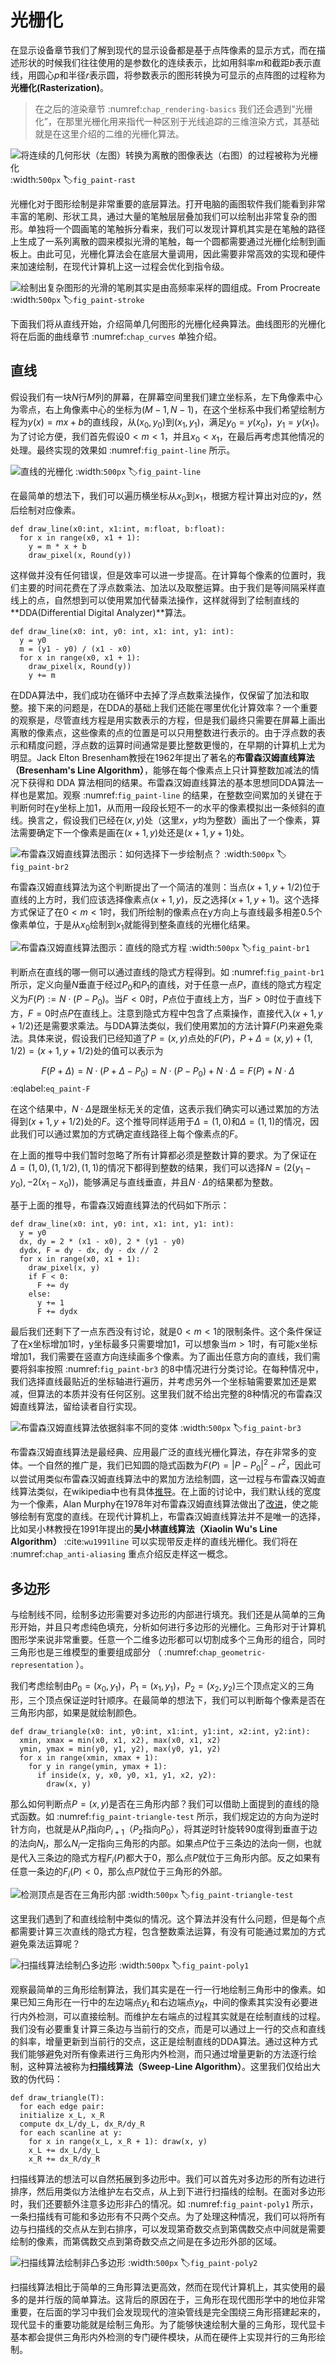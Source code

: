 # 光栅化

在显示设备章节我们了解到现代的显示设备都是基于点阵像素的显示方式，而在描述形状的时候我们往往使用的是参数化的连续表示，比如用斜率$m$和截距$b$表示直线，用圆心$p$和半径$r$表示圆，将参数表示的图形转换为可显示的点阵图的过程称为**光栅化(Rasterization)**。

> 在之后的渲染章节 :numref:`chap_rendering-basics` 我们还会遇到“光栅化”，在那里光栅化用来指代一种区别于光线追踪的三维渲染方式，其基础就是在这里介绍的二维的光栅化算法。


![将连续的几何形状（左图）转换为离散的图像表达（右图）的过程被称为光栅化](../../img/drawing-2d/rast.jpg)
:width:`500px`
:label:`fig_paint-rast`

光栅化对于图形绘制是非常重要的底层算法。打开电脑的画图软件我们能看到非常丰富的笔刷、形状工具，通过大量的笔触层层叠加我们可以绘制出非常复杂的图形。单独将一个圆画笔的笔触拆分看来，我们可以发现计算机其实是在笔触的路径上生成了一系列离散的圆来模拟光滑的笔触，每一个圆都需要通过光栅化绘制到画板上。由此可见，光栅化算法会在底层大量调用，因此需要非常高效的实现和硬件来加速绘制，在现代计算机上这一过程会优化到指令级。

![绘制出复杂图形的光滑的笔刷其实是由高频率采样的圆组成。From Procreate](../../img/drawing-2d/stroke.png)
:width:`500px`
:label:`fig_paint-stroke`

下面我们将从直线开始，介绍简单几何图形的光栅化经典算法。曲线图形的光栅化将在后面的曲线章节 :numref:`chap_curves` 单独介绍。

## 直线

假设我们有一块$N$行$M$列的屏幕，在屏幕空间里我们建立坐标系，左下角像素中心为零点，右上角像素中心的坐标为$(M-1,N-1)$，在这个坐标系中我们希望绘制方程为$y(x)=mx+b$的直线段，从$(x_0, y_0)$到$(x_1, y_1)$，满足$y_0=y(x_0)$，$y_1=y(x_1)$。为了讨论方便，我们首先假设$0<m<1$，并且$x_0 < x_1$，在最后再考虑其他情况的处理。最终实现的效果如 :numref:`fig_paint-line` 所示。

![直线的光栅化](../../img/drawing-2d/line.png)
:width:`500px`
:label:`fig_paint-line`

在最简单的想法下，我们可以遍历横坐标从$x_0$到$x_1$，根据方程计算出对应的$y$，然后绘制对应像素。

```{.python}
def draw_line(x0:int, x1:int, m:float, b:float):
  for x in range(x0, x1 + 1):
    y = m * x + b
    draw_pixel(x, Round(y))
```

这样做并没有任何错误，但是效率可以进一步提高。在计算每个像素的位置时，我们主要的时间花费在了浮点数乘法、加法以及取整运算。由于我们是等间隔采样直线上的点，自然想到可以使用累加代替乘法操作，这样就得到了绘制直线的**DDA(Differential Digital Analyzer)**算法。

```{.python}
def draw_line(x0: int, y0: int, x1: int, y1: int):
  y = y0
  m = (y1 - y0) / (x1 - x0)
  for x in range(x0, x1 + 1):
    draw_pixel(x, Round(y))
    y += m
```

在DDA算法中，我们成功在循环中去掉了浮点数乘法操作，仅保留了加法和取整。接下来的问题是，在DDA的基础上我们还能在哪里优化计算效率？一个重要的观察是，尽管直线方程是用实数表示的方程，但是我们最终只需要在屏幕上画出离散的像素点，这些像素的点的位置是可以只用整数进行表示的。由于浮点数的表示和精度问题，浮点数的运算时间通常是要比整数更慢的，在早期的计算机上尤为明显。Jack Elton Bresenham教授在1962年提出了著名的**布雷森汉姆直线算法（Bresenham's Line Algorithm）**，能够在每个像素点上只计算整数加减法的情况下获得和 DDA
算法相同的结果。布雷森汉姆直线算法的基本思想同DDA算法一样也是累加。观察 :numref:`fig_paint-line` 的结果，在整数空间累加的关键在于判断何时在y坐标上加1，从而用一段段长短不一的水平的像素模拟出一条倾斜的直线。换言之，假设我们已经在$(x,y)$处（这里$x$，$y$均为整数）画出了一个像素，算法需要确定下一个像素是画在$(x+1, y)$处还是$(x+1, y+1)$处。


![布雷森汉姆直线算法图示：如何选择下一步绘制点？](../../img/drawing-2d/br2.png)
:width:`500px`
:label:`fig_paint-br2`

布雷森汉姆直线算法为这个判断提出了一个简洁的准则：当点$(x+1,y+1/2)$位于直线的上方时，我们应该选择像素点$(x+1,y)$，反之选择$(x+1,y+1)$。这个选择方式保证了在$0<m<1$时，我们所绘制的像素点在y方向上与直线最多相差$0.5$个像素单位，于是从$x_0$绘制到$x_1$就能得到整条直线的光栅化结果。

![布雷森汉姆直线算法图示：直线的隐式方程](../../img/drawing-2d/br1.png)
:width:`500px`
:label:`fig_paint-br1`

判断点在直线的哪一侧可以通过直线的隐式方程得到。如 :numref:`fig_paint-br1` 所示，定义向量$N$垂直于经过$P_0$和$P_1$的直线，对于任意一点$P$，直线的隐式方程定义为$F(P):=N\cdot(P-P_0)$。当$F<0$时，$P$点位于直线上方，当$F>0$时位于直线下方，$F=0$时点$P$在直线上。注意到隐式方程中包含了点乘操作，直接代入$(x+1,y+1/2)$还是需要求乘法。与DDA算法类似，我们使用累加的方法计算$F(P)$来避免乘法。具体来说，假设我们已经知道了$P=(x,y)$点处的$F(P)$，$P+\Delta=(x,y)+(1,1/2)=(x+1,y+1/2)$处的值可以表示为

$$F(P+\Delta) = N\cdot(P+\Delta-P_0) = N\cdot(P-P_0) + N\cdot\Delta = F(P) + N\cdot \Delta$$
:eqlabel:`eq_paint-F`

在这个结果中，$N\cdot\Delta$是跟坐标无关的定值，这表示我们确实可以通过累加的方法得到$(x+1,y+1/2)$处的$F$。这个推导同样适用于$\Delta=(1,0)$和$\Delta=(1,1)$的情况，因此我们可以通过累加的方式确定直线路径上每个像素点的$F$。

在上面的推导中我们暂时忽略了所有计算都必须是整数计算的要求。为了保证在$\Delta=(1,0),(1,1/2),(1,1)$的情况下都得到整数的结果，我们可以选择$N=(2(y_1-y_0), -2(x_1-x_0))$，能够满足与直线垂直，并且$N\cdot\Delta$的结果都为整数。

基于上面的推导，布雷森汉姆直线算法的代码如下所示：

```{.python}
def draw_line(x0: int, y0: int, x1: int, y1: int):
  y = y0
  dx, dy = 2 * (x1 - x0), 2 * (y1 - y0)
  dydx, F = dy - dx, dy - dx // 2
  for x in range(x0, x1 + 1):
    draw_pixel(x, y)
    if F < 0: 
      F += dy
    else:
      y += 1
      F += dydx
```

最后我们还剩下了一点东西没有讨论，就是$0<m<1$的限制条件。这个条件保证了在x坐标增加1时，y坐标最多只需要增加1，可以想象当$m>1$时，有可能x坐标增加1，我们需要在竖直方向连续画多个像素。为了画出任意方向的直线，我们需要将斜率按照 :numref:`fig_paint-br3` 的8中情况进行分类讨论。在每种情况中，我们选择直线最贴近的坐标轴进行遍历，并考虑另外一个坐标轴需要累加还是累减，但算法的本质并没有任何区别。这里我们就不给出完整的8种情况的布雷森汉姆直线算法，留给读者自行实现。

![布雷森汉姆直线算法依据斜率不同的变体](../../img/drawing-2d/br3.png)
:width:`500px`
:label:`fig_paint-br3`

布雷森汉姆直线算法是最经典、应用最广泛的直线光栅化算法，存在非常多的变体。一个自然的推广是，我们已知圆的隐式函数为$F(P)=|P-P_0|^2 - r^2$，因此可以尝试用类似布雷森汉姆直线算法中的累加方法绘制圆，这一过程与布雷森汉姆直线算法类似，在wikipedia中也有具体[推导](https://en.wikipedia.org/wiki/Midpoint_circle_algorithm#Algorithm)。在上面的讨论中，我们默认线的宽度为一个像素，Alan Murphy在1978年对布雷森汉姆直线算法做出了[改进](http://www.zoo.co.uk/murphy/thickline/)，使之能够绘制有宽度的直线。在现代计算机上，布雷森汉姆直线算法并不是唯一的选择，比如吴小林教授在1991年提出的**吴小林直线算法（Xiaolin Wu's Line Algorithm）** :cite:`wu1991line` 可以实现带反走样的直线光栅化。我们将在 :numref:`chap_anti-aliasing` 重点介绍反走样这一概念。


## 多边形

与绘制线不同，绘制多边形需要对多边形的内部进行填充。我们还是从简单的三角形开始，并且只考虑纯色填充，分析如何进行多边形的光栅化。三角形对于计算机图形学来说非常重要。任意一个二维多边形都可以切割成多个三角形的组合，同时三角形也是三维模型的重要组成部分 （ :numref:`chap_geometric-representation` ）。

我们考虑绘制由$P_0=(x_0, y_1)$，$P_1=(x_1, y_1)$，$P_2=(x_2, y_2)$三个顶点定义的三角形，三个顶点保证逆时针顺序。在最简单的想法下，我们可以判断每个像素是否在三角形内部，如果是就绘制颜色。

```{.python}
def draw_triangle(x0: int, y0:int, x1:int, y1:int, x2:int, y2:int):
  xmin, xmax = min(x0, x1, x2), max(x0, x1, x2)
  ymin, ymax = min(y0, y1, y2), max(y0, y1, y2)
  for x in range(xmin, xmax + 1):
    for y in range(ymin, ymax + 1):
      if inside(x, y, x0, y0, x1, y1, x2, y2):
        draw(x, y)
```

那么如何判断点$P=(x,y)$是否在三角形内部？我们可以借助上面提到的直线的隐式函数。如 :numref:`fig_paint-triangle-test` 所示，我们规定边的方向为逆时针方向，也就是从$P_i$指向$P_{i+1}$（$P_2$指向$P_0$），将其逆时针旋转90度得到垂直于边的法向$N_i$，那么$N_i$一定指向三角形的内部。如果点$P$位于三条边的法向一侧，也就是代入三条边的隐式方程$F_i(P)$都大于0，那么点$P$就位于三角形内部。反之如果有任意一条边的$F_i(P)<0$，那么点$P$就位于三角形的外部。

![检测顶点是否在三角形内部](../../img/drawing-2d/triangle-test.png)
:width:`500px`
:label:`fig_paint-triangle-test`

这里我们遇到了和直线绘制中类似的情况。这个算法并没有什么问题，但是每个点都需要计算三次直线的隐式方程，包含整数乘法运算，有没有可能通过累加的方式避免乘法运算呢？

![扫描线算法绘制凸多边形](../../img/drawing-2d/poly1.png)
:width:`500px`
:label:`fig_paint-poly1`

观察最简单的三角形绘制算法，我们其实是在一行一行地绘制三角形中的像素。如果已知三角形在一行中的左边端点$y_L$和右边端点$y_R$，中间的像素其实没有必要进行内外检测，可以直接绘制。而维护左右端点的过程其实就是在绘制直线的过程。我们没有必要重复计算三条边与当前行的交点，而是可以通过上一行的交点和直线的斜率，增量更新到当前行的交点，这正是绘制直线的DDA算法。通过这种方式我们能够避免对所有像素进行三角形内外检测，而只通过增量更新的方法逐行绘制，这种算法被称为**扫描线算法（Sweep-Line Algorithm）**。这里我们仅给出大致的伪代码：

```{.python}
def draw_triangle(T):
  for each edge pair:
  initialize x_L, x_R
  compute dx_L/dy_L, dx_R/dy_R
  for each scanline at y:
    for x in range(x_L, x_R + 1): draw(x, y)
    x_L += dx_L/dy_L
    x_R += dx_R/dy_R
```

扫描线算法的想法可以自然拓展到多边形中。我们可以首先对多边形的所有边进行排序，然后用类似方法维护左右交点，从上到下进行扫描线的绘制。在面对多边形时，我们还要额外注意多边形非凸的情况。如 :numref:`fig_paint-poly1` 所示，一条扫描线有可能和多边形有不只两个交点。为了处理这种情况，我们可以将所有边与扫描线的交点从左到右排序，可以发现第奇数交点到第偶数交点中间就是需要绘制的像素，而第偶数交点到第奇数交点之间是在多边形外部的区域。

![扫描线算法绘制非凸多边形](../../img/drawing-2d/poly2.png)
:width:`500px`
:label:`fig_paint-poly2`

扫描线算法相比于简单的三角形算法更高效，然而在现代计算机上，其实使用的最多的是并行版的简单算法。这背后的原因在于，三角形在现代图形学中的地位非常重要，在后面的学习中我们会发现现代的渲染管线是完全围绕三角形搭建起来的，现代显卡的重要功能就是绘制三角形。为了能够快速绘制大量的三角形，现代显卡基本都会提供三角形内外检测的专门硬件模块，从而在硬件上实现并行的三角形绘制。